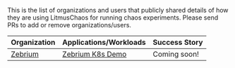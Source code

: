 This is the list of organizations and users that publicly shared details of how they are using LitmusChaos for running chaos experiments. 
Please send PRs to add or remove organizations/users.

| Organization | Applications/Workloads | Success Story |
| :---         | :---               | :---
|[Zebrium](https://www.zebrium.com?utm_source=github&utm_campaign=litmuschaos_repo)|[Zebrium K8s Demo](https://github.com/zebrium/zebrium-kubernetes-demo)|Coming soon!|
